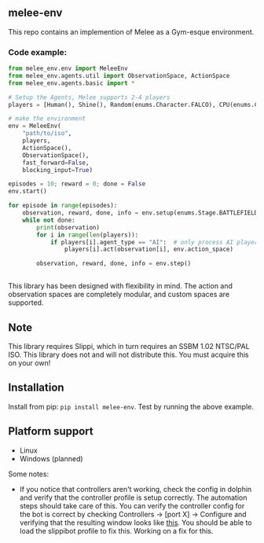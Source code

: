 melee-env
---

This repo contains an implemention of Melee as a Gym-esque environment. 

### Code example: 
```python
from melee_env.env import MeleeEnv
from melee_env.agents.util import ObservationSpace, ActionSpace
from melee_env.agents.basic import *

# Setup the Agents, Melee supports 2-4 players
players = [Human(), Shine(), Random(enums.Character.FALCO), CPU(enums.Character.LINK, 3)]

# make the environment
env = MeleeEnv(
    "path/to/iso",
    players,
    ActionSpace(),
    ObservationSpace(),
    fast_forward=False, 
    blocking_input=True)

episodes = 10; reward = 0; done = False
env.start()

for episode in range(episodes):
    observation, reward, done, info = env.setup(enums.Stage.BATTLEFIELD)
    while not done:
        print(observation)
        for i in range(len(players)):
            if players[i].agent_type == "AI":  # only process AI players
                players[i].act(observation[i], env.action_space)

        observation, reward, done, info = env.step()
        
```
This library has been designed with flexibility in mind. The action and observation spaces are completely modular, and custom spaces are supported. 

## Note
This library requires Slippi, which in turn requires an SSBM 1.02 NTSC/PAL ISO. This library does not and will not distribute this. You must acquire this on your own!

## Installation
Install from pip: `pip install melee-env`. Test by running the above example. 

## Platform support
* Linux
* Windows (planned)

Some notes:
* If you notice that controllers aren't working, check the config in dolphin and verify that the controller profile is setup correctly. The automation steps should take care of this. You can verify the controller config for the bot is correct by checking Controllers -> [port X] -> Configure and verifying that the resulting window looks like [this](https://user-images.githubusercontent.com/609563/86555862-7dd45d80-bf06-11ea-8d7e-e4d8007f66a3.png). You should be able to load the slippibot profile to fix this. Working on a fix for this.


